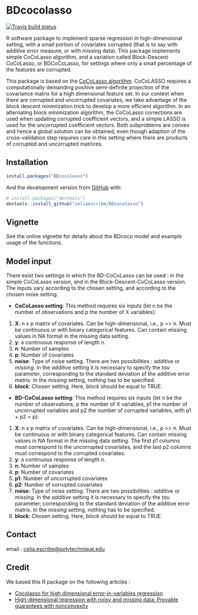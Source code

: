
<!-- README.md is generated from README.Rmd. Please edit that file -->

# BDcocolasso

<!-- badges: start -->

[![Travis build
status](https://travis-ci.org/celiaescribe/BDcocolasso.svg?branch=master)](https://travis-ci.org/celiaescribe/BDcocolasso)
<!-- badges: end -->

R software package to implement sparse regression in high-dimensional
setting, with a small portion of covariates corrupted (that is to say
with additive error measure, or with missing data). This package
implements simple CoCoLasso algorithm, and a variation called
Block-Descent CoCoLasso, or BDCoCoLasso, for settings where only a small
percentage of the features are corrupted.

This package is based on the [CoCoLasso
algorithm](https://arxiv.org/pdf/1510.07123.pdf). CoCoLASSO requires a
computationally demanding positive semi-definite projection of the
covariance matrix for a high dimensional feature set. In our context
when there are corrupted and uncorrupted covariates, we take advantage
of the block descent minimization trick to develop a more efficient
algorithm. In an alternating block minimization algorithm, the CoCoLasso
corrections are used when updating corrupted coefficient vectors, and a
simple LASSO is used for the uncorrupted coefficient vectors. Both
subproblems are convex and hence a global solution can be obtained, even
though adaption of the cross-validation step requires care in this
setting where there are products of corrupted and uncorrupted matrices.

## Installation

``` r
install.packages("BDcocolasso")
```

And the development version from [GitHub](https://github.com/) with:

``` r
# install.packages("devtools")
devtools::install_github("celiaescribe/BDcocolasso")
```

## Vignette

See the online vignette for details about the BDcoco model and example
usage of the functions.

## Model input

There exist two settings in which the BD-CoCoLasso can be used : in the
simple CoCoLasso version, and in the Block-Descent-CoCoLasso version.
The inputs vary according to the chosen setting, and according to the
chosen noise setting.

  - **CoCoLasso setting**: This method requires six inputs (let n be the
    number of observations and p the number of X variables):

<!-- end list -->

1.  **X**: n x p matrix of covariates. Can be high-dimensional, i.e., p
    \>\> n. Must be continuous or with binary categorical features. Can
    contain missing values in NA format in the missing data setting.
2.  **y**: a continuous response of length n.
3.  **n**: Number of samples
4.  **p**: Number of covariates
5.  **noise**: Type of noise setting. There are two possibilities :
    *additive* or *missing*. In the *additive* setting it is necessary
    to specify the *tau* parameter, corresponding to the standard
    deviation of the additive error matrix. In the *missing* setting,
    nothing has to be specified.
6.  **block**: Chosen setting. Here, *block* should be equal to *TRUE*.

<!-- end list -->

  - **BD-CoCoLasso setting**: This method requires six inputs (let n be
    the number of observations, p the number of X variables, p1 the
    number of uncorrupted variables and p2 the number of corrupted
    variables, with p1 + p2 = p):

<!-- end list -->

1.  **X**: n x p matrix of covariates. Can be high-dimensional, i.e., p
    \>\> n. Must be continuous or with binary categorical features. Can
    contain missing values in NA format in the missing data setting. The
    first p1 columns must correspond to the uncorrupted covariates, and
    the last p2 columns must correspond to the corrupted covariates.
2.  **y**: a continuous response of length n.
3.  **n**: Number of samples
4.  **p**: Number of covariates
5.  **p1**: Number of uncorrupted covariates
6.  **p2**: Number of corrupted covariates
7.  **noise**: Type of noise setting. There are two possibilities :
    *additive* or *missing*. In the *additive* setting it is necessary
    to specify the *tau* parameter, corresponding to the standard
    deviation of the additive error matrix. In the *missing* setting,
    nothing has to be specified.
8.  **block**: Chosen setting. Here, *block* should be equal to *TRUE*.

## Contact

email : celia.escribe@polytechnique.edu

## Credit

We based this R package on the following articles :

  - [Cocolasso for high dimensional error-in-variables
    regression](https://arxiv.org/pdf/1510.07123.pdf)
  - [High-dimensional regression with noisy and missing data: Provable
    guarantees with nonconvexity](https://arxiv.org/pdf/1109.3714.pdf)
